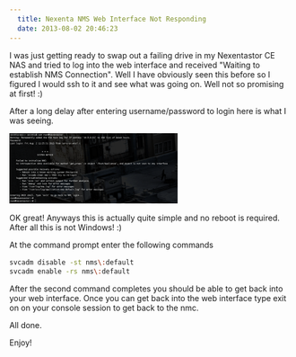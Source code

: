 ```yaml
---
  title: Nexenta NMS Web Interface Not Responding
  date: 2013-08-02 20:46:23
---
```


I was just getting ready to swap out a failing drive in my Nexentastor
CE NAS and tried to log into the web interface and received "Waiting to
establish NMS Connection". Well I have obviously seen this before so I
figured I would ssh to it and see what was going on. Well not so
promising at first! :)

After a long delay after entering username/password to login here is
what I was seeing.

![Screen Shot 2013-08-02 at 7.07.34 PM](../../assets/Screen-Shot-2013-08-02-at-7.07.34-PM-300x125.png)

OK great! Anyways this is actually quite simple and no reboot is
required. After all this is not Windows! :)

At the command prompt enter the following commands

```bash
svcadm disable -st nms\:default
svcadm enable -rs nms\:default
```

After the second command completes you should be able to get back into
your web interface. Once you can get back into the web interface type
exit on on your console session to get back to the nmc.

All done.

Enjoy!
